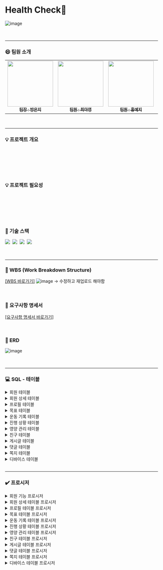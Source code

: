 # Health Check🎾
![image](https://github.com/beyond-sw-camp/be07_1st_3team_healthcheck/assets/87412123/38fb1ecf-d0dd-4492-be0a-eb60d4c87e75)
<br>
<br>
<br>

<hr> 

### 😄 팀원 소개
<table>  
  <tbody>
    <tr>
      <td align="center"><a href="https://github.com/qkdrmawll"><img src="https://github.com/beyond-sw-camp/be07_1st_3team_healthcheck/assets/87412123/841a28b9-d43a-4d82-baa7-d02e683d364f" width="150px;" alt=""/><br /><sub><b>팀장 : 방은지 </b></sub></a><br /></td>
      <td align="center"><a href="https://github.com/tteia"><img src="https://github.com/beyond-sw-camp/be07_1st_3team_healthcheck/assets/87412123/b31e0bed-11aa-4363-b5bf-2f9b9e8ad4c3" width="150px;" alt=""/><br /><sub><b>팀원 : 최아영 </b></sub></a><br /></td>
      <td align="center"><a href="https://github.com/H-Yeji"><img src="https://github.com/beyond-sw-camp/be07_1st_3team_healthcheck/assets/87412123/cef94f09-9a8b-4abb-b573-c90e649117d4" width="150px;" alt=""/><br /><sub><b>팀원 : 홍예지 </b></sub></a><br /></td>
      <td align="center"><a href="https://github.com/leem5514"><img src="https://github.com/beyond-sw-camp/be07_1st_3team_healthcheck/assets/87412123/1113ad4a-631a-48fa-8a0f-88a772682f9f" width="150px;" alt=""/><br /><sub><b>팀원 : 이명규 </b></sub></a><br /></td>
    </tr>
  </tbody>
</table>
<br>

<hr> 

### 💡 프로젝트 개요 
<pre><code>


	
</code></pre>
<br>

### 💡 프로젝트 필요성 
<pre><code>


	
</code></pre>
<br> 

### 📌 기술 스택
 <img src="https://img.shields.io/badge/mysql-4479A1?style=for-the-badge&logo=mysql&logoColor=white">&nbsp;&nbsp;<img src="https://img.shields.io/badge/mariaDB-003545?style=for-the-badge&logo=mariaDB&logoColor=white">&nbsp;&nbsp;<img src="https://img.shields.io/badge/github-181717?style=for-the-badge&logo=github&logoColor=white">&nbsp;&nbsp;<img src="https://img.shields.io/badge/git-F05032?style=for-the-badge&logo=git&logoColor=white"> 
<br>
<br> 
<br>

<hr> 

### 📅 WBS (Work Breakdown Structure)
[[WBS 바로가기]](https://docs.google.com/spreadsheets/d/1kbN5XonKJiKncqxmrI0m85HVIuabvkAwmK7VqzdzByo/edit#gid=0)
![image](https://github.com/beyond-sw-camp/be07_1st_3team_healthcheck/assets/87412123/ae703dfe-38a7-4ac6-96e3-74ffb63086b3)
-> 수정하고 재업로드 해야함  
<br>
<br>

### 📝 요구사항 명세서 
[[요구사항 명세서 바로가기]](https://docs.google.com/spreadsheets/d/1kbN5XonKJiKncqxmrI0m85HVIuabvkAwmK7VqzdzByo/edit?usp=sharing)
<br>
<br>
<br> 

### 🎨 ERD
![image](https://github.com/beyond-sw-camp/be07_1st_3team_healthcheck/assets/87412123/c5932e45-79de-4592-a872-a6a4ae8edefb)
<br>
<br>
<br>

<hr> 

### 💻 SQL - 테이블 
<details>
  <summary>회원 테이블</summary>
  <pre><code>
  CREATE TABLE users (
    	id INT AUTO_INCREMENT,
    	nickname VARCHAR(255) UNIQUE NOT NULL,
    	name VARCHAR(255),
    	email VARCHAR(255) UNIQUE NOT NULL,
    	password VARCHAR(255) NOT NULL,
    	phone_number VARCHAR(20), 
    	created_date DATETIME NOT NULL DEFAULT CURRENT_TIMESTAMP NOT NULL,
    	age INT NOT NULL,
    	sex ENUM('M', 'F') NOT NULL,
    	delYN ENUM('Y', 'N') DEFAULT 'N',
    	primary key(id) 
); 
  </code></pre>
</details>  
<details> 
  <summary>회원 상세 테이블</summary>
  <pre><code>
  CREATE TABLE user_detail (
	id INT AUTO_INCREMENT,
	user_id INT NOT NULL,
	height DECIMAL(10,2) NOT NULL,
	weight DECIMAL(10,2) NOT NULL,
	bmi DECIMAL(10,2) NOT NULL,
	skeletal_muscle_mass DECIMAL(10,2) NOT NULL,
	body_fat_percentage DECIMAL(10,2),
	created_time DATETIME DEFAULT CURRENT_TIMESTAMP NOT NULL,
	delYN ENUM('Y', 'N') DEFAULT 'N',
	bmr INT,
	primary key(id),
	foreign key(user_id) references users(id) 
  );
  </code></pre>
</details> 
<details>
  <summary>프로필 테이블</summary>
  <pre><code>
  CREATE TABLE profile (
    id INT AUTO_INCREMENT, 
    user_id INT NOT NULL,
    intro VARCHAR(1000),
    fav_exercise VARCHAR(100),
    level ENUM('상', '중', '하'),
    delYN ENUM('Y', 'N') DEFAULT 'N',
    primary key(id), 
    FOREIGN KEY (user_id) REFERENCES users(id)
  );
  </code></pre>
</details> 
<details>
  <summary>목표 테이블</summary>
  <pre><code>
  CREATE TABLE goal (
    	id INT AUTO_INCREMENT,
    	user_id INT,
    	goal ENUM('체중감량', '근육량증가') NOT NULL,
    	target_date date NOT NULL,
    	target_kg DECIMAL(10, 2) NOT NULL,
    	status enum('진행중', '완료') default '진행중',
    	delYN ENUM('Y', 'N') DEFAULT 'N',
    	primary key(id), 
    	FOREIGN KEY (user_id) REFERENCES users(id)
  );
  </code></pre>
</details>
<details> 
  <summary>운동 기록 테이블</summary>
  <pre><code>
  CREATE TABLE exercise_record (
	id INT AUTO_INCREMENT,
	user_id INT NOT NULL,
	calories_burned DECIMAL(10, 2),
	start_time DATETIME,
	end_time DATETIME,
	primary key(id),
	foreign key(user_id) references users(id) 
  );
  </code></pre>
</details> 
<details>
  <summary>진행 상황 테이블</summary>
  <pre><code>
  CREATE TABLE progress (
    id INT AUTO_INCREMENT, 
    user_id INT NOT NULL,
    goal_id INT NOT NULL,
    currentTime date default current_date,
    remain_kg DECIMAL(10, 2) NOT NULL, 
    delYN ENUM('Y', 'N') DEFAULT 'N',
    primary key(id), 
    FOREIGN KEY (user_id) REFERENCES users(id),
    FOREIGN KEY (goal_id) REFERENCES goal(ID)
  );
  </code></pre>
</details>
<details> 
  <summary>영양 관리 테이블</summary>
  <pre><code>
  CREATE TABLE nutritional_management (
	id INT AUTO_INCREMENT,
	user_id INT NOT NULL,
	intake_time ENUM('아침', '점심', '저녁', '간식'),
	intake_date DATE DEFAULT CURRENT_DATE,
	car_kcal INT,
	pro_kcal INT,
	fat_kcal INT,
	total_kcal INT,
	delYN ENUM('Y', 'N') DEFAULT 'N',
	primary key(id),
	foreign key(user_id) references users(id) 
  );
  </code></pre>
</details>
<details>
  <summary>친구 테이블</summary>
  <pre><code>
    CREATE TABLE friend (
	    id int auto_increment,
	    user_id1 int NOT NULL,
	    user_id2 int NOT NULL,
	    created_time DATETIME DEFAULT CURRENT_TIMESTAMP NOT NULL,
	    delYN ENUM('Y', 'N') DEFAULT 'N',
	    primary key(id),
	    FOREIGN KEY (user_id1) REFERENCES users(id),
	    FOREIGN KEY (user_id2) REFERENCES users(id)
  );
  </code></pre>
</details> 
<details>
  <summary>게시글 테이블</summary>
  <pre><code>
    CREATE TABLE post (
	    id int auto_increment,
	    user_id int NOT NULL,
	    title varchar(255) NOT NULL,
	    contents varchar(3000),
	    created_time DATETIME DEFAULT CURRENT_TIMESTAMP NOT NULL,
	    hits int NOT NULL	DEFAULT 1,
	    delYN ENUM('Y', 'N') DEFAULT 'N',
	    primary key(id),
	    FOREIGN KEY (user_id) REFERENCES users(id)
  ); 
  </code></pre>
</details> 
<details>
  <summary>댓글 테이블</summary>
  <pre><code>
    CREATE TABLE reply (
	    id int auto_increment,
	    user_id int NOT NULL,
	    post_id int NOT NULL,
	    contents varchar(255) NOT NULL,
	    created_time DATETIME DEFAULT CURRENT_TIMESTAMP NOT NULL, 
	    delYN ENUM('Y', 'N') DEFAULT 'N',
	    primary key(id),
	    FOREIGN KEY (user_id) REFERENCES users(id),
	    FOREIGN KEY (post_id) REFERENCES post(id)
  );
  </code></pre>
</details> 
<details>
  <summary>쪽지 테이블</summary>
  <pre><code>
    CREATE TABLE message (
	    id int auto_increment,
	    sender int NOT NULL,
	    receiver int NOT NULL,
	    texts varchar(1000)	NOT NULL,
	    created_time DATETIME DEFAULT CURRENT_TIMESTAMP NOT NULL, 
	    delYN ENUM('Y', 'N') DEFAULT 'N',
	    primary key(id),
	    FOREIGN KEY (sender) REFERENCES users(id),
	    FOREIGN KEY (receiver) REFERENCES users(id)
  );
  </code></pre>
</details> 
<details>
  <summary>디바이스 테이블</summary>
  <pre><code>
    CREATE TABLE device (
	    id int auto_increment,
	    user_id int NOT NULL,
	    devices_alias varchar(255) NOT NULL UNIQUE,
	    serial_number varchar(255) NOT NULL UNIQUE,
	    created_time DATETIME DEFAULT CURRENT_TIMESTAMP NOT NULL, 
	    delYN ENUM('Y', 'N') DEFAULT 'N',
	    primary key(id),
	    FOREIGN KEY (user_id) REFERENCES users(id)
  ); 
  </code></pre>
</details> 
<br> 

<hr> 

### ✔️ 프로시저 
<details> 
	<summary>회원 기능 프로시저</summary>
	<br> 
	🔶 회원 가입 프로시저 
	<img src="https://github.com/beyond-sw-camp/be07_1st_3team_healthcheck/assets/87412123/0652b889-338a-4572-bbd3-3a19db149c75">
	<pre><code>
	CALL signUp('suguri', 'suguri', 'suguri@naver.com', '2341', '010-1111-2222', 27, 'F'); 
	</code></pre>
	<img src="https://github.com/beyond-sw-camp/be07_1st_3team_healthcheck/assets/87412123/0ca77572-a380-4d7c-aed3-a28eda91df9d">
	user_id=5 회원 추가 
	<br>
	<br> 
	🔶 회원 정보 수정 프로시저
	<img src="https://github.com/beyond-sw-camp/be07_1st_3team_healthcheck/assets/87412123/0652b889-338a-4572-bbd3-3a19db149c75">
	<pre><code>
	CALL userEdit('tteia', 'minji', '8888', '010-8888-4444', '22');
	</code></pre>
	<img src="https://github.com/beyond-sw-camp/be07_1st_3team_healthcheck/assets/87412123/89eada0c-eb6d-4138-ae34-127868fa2dd4">
	user_id=3 회원 정보 변경 
	<br>
	<br> 
	🔶 회원 탈퇴 프로시저
	<pre><code>
	CALL userEdit('tteia', 'minji', '8888', '010-8888-4444', '22');
	</code></pre>
	<img src="https://github.com/beyond-sw-camp/be07_1st_3team_healthcheck/assets/87412123/5a571e6e-3092-4344-8291-82992f470545">
	user_id=5 회원 탈퇴 (delYN 컬럼값 'Y') 
</details> 
<details> 
  <summary>회원 상세 테이블 프로시저</summary>
  <br> 
	🔶 회원 상세 기록 추가 + 진행상황 등록 및 업데이트 + status 변경 프로시저<br> 
	[ 회원 상세 기록 추가 + 해당 회원 목표에 관한 진행상황 내역이 있다면 업데이트 ] <br> 
	<img src="https://github.com/beyond-sw-camp/be07_1st_3team_healthcheck/assets/87412123/8d168d21-7d40-4d49-aaf1-eb53a90d49b4", height=130><br> 
	회원 인바디 측정 결과 등록 전 회원 상세 테이블<br> 
	<img src="https://github.com/beyond-sw-camp/be07_1st_3team_healthcheck/assets/87412123/0c5a290f-8be3-4dae-9975-22768f9021ec", height=130><br>
	회원 인바디 측정 결과 등록 전 진행상황 테이블 <br>
	<br> 
	<pre><code>
	call 회원_인바디_정보_입력('tteia', 168, 50, 17.71, 24.03, 18.01, 1450); 
	</code></pre>
	닉네임 tteia 회원의 인바디 측정 결과 등록<br>
	<img src="https://github.com/beyond-sw-camp/be07_1st_3team_healthcheck/assets/87412123/86ab006d-7b0f-4db9-8d12-8804eaf2291e", height=130><br>
	측정 결과가 회원 상세 테이블에 추가됨<br>
	<img src="https://github.com/beyond-sw-camp/be07_1st_3team_healthcheck/assets/87412123/f267ab88-9e27-4875-b631-905729f040fe", height=130><br> 
	등록된 인바디 측정 결과를 토대로 진행상황 테이블의 남은 목표 갱신<br> 
	<br> 
	[ 회원 상세 기록 추가 + 진행상황 업데이트 + 상태 변경 ]<br> 
	<pre><code>
	call 회원_인바디_정보_입력('tteia', 168, 50, 17.71, 25.03, 17.01, 1470); 
	</code></pre>
 	<img src="https://github.com/beyond-sw-camp/be07_1st_3team_healthcheck/assets/87412123/d83982ad-1180-46fe-b1ca-aed674904385", height=130><br>
	user_id=3 회원이 목표를 달성해서 남은 목표가 없음 확인<br>
	<img src="https://github.com/beyond-sw-camp/be07_1st_3team_healthcheck/assets/87412123/586d9cb0-e9ba-42ac-aef5-8d1784ca4e65", height=130><br> 
	user_id=3 회원의 목표 상태 '진행중' > '완료'로 업데이트<br> 
	<br> 
 	[ 회원 상세 기록 추가 + 해당 회원 목표에 관한 진행상황 내역이 없다면 추가 ]<br> 
	<img src="https://github.com/beyond-sw-camp/be07_1st_3team_healthcheck/assets/87412123/82631599-aada-4f72-ba5f-f7e0afa9d7a7", height=130><br> 
	user_id=2 회원이 '근육량증가'라는 새로운 목표 등록<br> 
	<img src="https://github.com/beyond-sw-camp/be07_1st_3team_healthcheck/assets/87412123/a1d911af-722f-4067-933c-15f4141b0bb2", height=150><br> 
	새로 등록한 목표에 관한 진행상황 내역은 아직 없음<br>
	<br> 
	<pre><code>
	call 회원_인바디_정보_입력('yeji', 165, 48, 17.81, 23.02, 17.25, 1430);  
	</code></pre>
	user_id=2 새로운 인바디 측정 완료<br> 
	<img src="https://github.com/beyond-sw-camp/be07_1st_3team_healthcheck/assets/87412123/e9b8640a-067a-4c05-97fc-ccfab579b2ac", height=150><br> 
	해당 목표에 대한 progress 새로 등록 성공 ✌🏻 
	<br>
	<br> 
	🔶 회원 상세 조회 프로시저<br> 
	<pre><code>
	call 회원_상세_조회('yeji');  
	</code></pre> 
	회원의 닉네임을 입력 받으면<br>
	<img src="https://github.com/beyond-sw-camp/be07_1st_3team_healthcheck/assets/87412123/2df8767c-98e7-4ffd-980b-3b07c75ad1bc", height=110, width=800><br> 
	해당 회원의 인바디 측정 결과 조회  
</details> 
<details>
  <summary>프로필 테이블 프로시저</summary>
	<br>
	🔶 프로필 수정 프로시저<br> 
	<img src="https://github.com/beyond-sw-camp/be07_1st_3team_healthcheck/assets/87412123/b42cb44b-f392-414c-bc1b-0a1565f27479", height=130><br> 
	<pre><code>
	call db_project.프로필업데이트('dding2', 'updatecheck', 'fingersport', '중'); 
	</code></pre> 
	<img src="https://github.com/beyond-sw-camp/be07_1st_3team_healthcheck/assets/87412123/074b9140-d68f-4c23-b02f-eaadb04f929a", height=130><br> 
	입력 받은 회원의 프로필 내용 수정 
</details> 
<details>
  <summary>목표 테이블 프로시저</summary>
  <br>
  🔶 새로운 목표 추가 프로시저<br> 
  <pre><code>
  CALL setGoal('yeji', '근육량증가', '2024-10-10', 24.02); 
  </code></pre>
  <img src="https://github.com/beyond-sw-camp/be07_1st_3team_healthcheck/assets/87412123/ecfd7413-e964-4c85-8dae-273b19f6d5ce", height=150><br> 
  user_id=2 회원의 새로운 목표 추가 (근육량증가)<br>
  <br> 
  🔶 기존 목표 수정 프로시저<br> 
  <img src="https://github.com/beyond-sw-camp/be07_1st_3team_healthcheck/assets/87412123/f06414ac-7f35-48b6-9cfc-4b3f7cc82a1e", height=150><br> 
  <pre><code>
  CALL goalEdit('qkdrmawll', '체중감량', '2024-09-28', '44'); 
  </code></pre> 
  <img src="https://github.com/beyond-sw-camp/be07_1st_3team_healthcheck/assets/87412123/2a39cb85-c6e8-4b29-8b70-0c910e22fbae", height=150><br> 
  user_id=1 회원의 목표를 근육량증가 > 체중감량으로 변경<br> 
  <img src="https://github.com/beyond-sw-camp/be07_1st_3team_healthcheck/assets/87412123/d354fccb-36df-4dca-87ff-9d0806064413", height=150><br> 
  수정된 목표에 맞는 진행상황 내역 업데이트 (목표까지 남은 근육량 > 남은 체중) 
</details>
<details> 
  <summary>운동 기록 테이블 프로시저</summary>
  <br> 
  🔶 운동 기록 추가 프로시저<br> 
  <img src="https://github.com/beyond-sw-camp/be07_1st_3team_healthcheck/assets/87412123/ad89a49d-384a-4246-840b-b7a1fa3c59de", height=150><br> 
  운동기록 삽입 전 테이블 <br> 
  <pre><code>
  call 운동기록_등록('yeji', 213, '2024-05-31 11:11', '2024-05-31 12:13'); 
  </code></pre>
  운동 기록 입력 받으면 <br> 
  <img src="https://github.com/beyond-sw-camp/be07_1st_3team_healthcheck/assets/87412123/e23c7cbb-6fc5-4362-ae58-7681c529c370", height=150><br>
  새로운 운동 기록 추가 
</details> 
<details>
  <summary>진행 상황 테이블 프로시저</summary>
	<br>
	🔶 진행상황 조회 프로시저<br> 
  	<pre><code>
	call 진행상황_조회('tteia'); 
	</code></pre>
  	닉네임 tteia 회원의 진행상황 조회<br> 
  	<img src="https://github.com/beyond-sw-camp/be07_1st_3team_healthcheck/assets/87412123/71df5b66-d221-402e-851a-aaceffb120f9", height=130><br> 
</details> 
<details> 
  <summary>영양 관리 테이블 프로시저</summary>
  <br> 
  🔶 영양 섭취 추가 프로시저<br>  
  <pre><code>
  call db_project.영양관리시스템('yeji', '2024-06-02', '아침', 280, 30, 29, 547);  
  </code></pre>
  섭취한 영양 기록 입력 받으면<br>
  <img src="https://github.com/beyond-sw-camp/be07_1st_3team_healthcheck/assets/87412123/9497159c-8875-4b30-8cc4-3156d06238ab", height=250><br> 
  테이블에 기록 추가<br>
  <br> 
  🔶 일일 섭취량 조회 프로시저<br>  
  <pre><code>
  call 사용자의당일섭취량('yeji');  
  </code></pre>
  닉네임을 입력 받으면<br> 
  <img src="https://github.com/beyond-sw-camp/be07_1st_3team_healthcheck/assets/87412123/11dcacdf-9f65-49d4-8aae-bf40b1149096", height=100><br> 
  CURDATE()를 활용해서 당일 기준 사용자가 섭취한 탄수화물, 단백질, 지방, 일일 섭취 칼로리를 합하여 제공
</details>
<details>
  <summary>친구 테이블 프로시저</summary>
  <br> 
  🔶 친구 목록 추가<br> 
  <pre><code>
  CALL add_friends('yeji','dding2');
  </code></pre>
  <img src="https://github.com/beyond-sw-camp/be07_1st_3team_healthcheck/assets/87412123/3d43ac13-4ee3-43c4-aecf-c96e62e17b25"><br>
  user_id=2인 yeji와 user_id=4인 dding2가 친구 목록에 추가 (친구 맺음) 
  <br>
  <br> 
  🔶 친구 목표 조회 프로시저<br>
  <pre><code>
  CALL viewFriendsGoal('yeji','dding2'); 
  </code></pre>
  <img src="https://github.com/beyond-sw-camp/be07_1st_3team_healthcheck/assets/87412123/85f0ef2e-1eff-4b1b-af07-9a2f6bbfdc23", height=120><br> 
  입력받은 두 회원이 친구일 경우 -> 친구의 목표 조회 가능<br>
  <img src="https://github.com/beyond-sw-camp/be07_1st_3team_healthcheck/assets/87412123/17ea63f9-e58e-4110-bc3f-2e55cdf95a23", height=120><br> 
  입력받은 두 회원이 친구가 아닐 경우 -> 친구의 목표 조회 불가능<br> 
  <br>
  <br> 
  🔶 친구 진행 상황 조회 프로시저<br>
  <pre><code>
  CALL viewFriendsProgress('yeji','dding2');
  </code></pre>
  <img src="https://github.com/beyond-sw-camp/be07_1st_3team_healthcheck/assets/87412123/f35b75c1-4552-47eb-96da-64e3bf45e602", height=130><br>  
  내 닉네임과 친구의 닉네임을 입력하면 친구의 진행 상황 조회 가능 
</details> 
<details>
  <summary>게시글 테이블 프로시저</summary>
  <br> 
  🔶 게시글 등록 프로시저<br> 
  <pre><code>
  CALL write_post('qkdrmawll', 'hi', 'hello'); 
  </code></pre>
  <img src="https://github.com/beyond-sw-camp/be07_1st_3team_healthcheck/assets/87412123/8e03eea7-c2e6-4de7-b1ce-5b69fa11c7b5"><br> 
  id=17 게시글 등록 
  <br>
  <br> 
  🔶 게시글 수정 프로시저<br> 
  <pre><code>
  CALL update_post (17, 'new title', 'new contents'); 
  </code></pre>
  <img src="https://github.com/beyond-sw-camp/be07_1st_3team_healthcheck/assets/87412123/38e5fa9b-e966-4655-bcd8-e913e44edbc0"><br> 
  id=17인 게시물의 제목과 내용 수정 
  <br>
  <br>
  🔶 게시글 작성자로 조회 프로시저<br> 
  <pre><code>
  CALL search_by_author ('qkdrmawll');
  </code></pre>
  <img src="https://github.com/beyond-sw-camp/be07_1st_3team_healthcheck/assets/87412123/f504ebf5-649e-4657-9d6b-c59968907e01"><br> 
  닉네임으로 해당 회원의 게시글 조회 
  <br>
  <br>
  🔶 게시글 제목으로 조회 프로시저<br> 
  <pre><code>
  CALL search_by_title ('h'); 
  </code></pre>
  <img src="https://github.com/beyond-sw-camp/be07_1st_3team_healthcheck/assets/87412123/3b002d4f-7e28-44d1-9ce1-fc37a3f29e85"><br> 
  입력받은 내용이 제목으로 들어간 게시글 조회  
</details> 
<details>
  <summary>댓글 테이블 프로시저</summary>
  <br> 
  🔶 댓글 작성 프로시저<br> 
  <pre><code>
  CALL write_reply('qkdrmawll', 1, 'This is a reply.'); 
  </code></pre>
  <img src="https://github.com/beyond-sw-camp/be07_1st_3team_healthcheck/assets/87412123/3f29d0e2-961c-48f5-abb7-fd961110482d"><br>
  댓글 추가 
  <br>
  <br>
  🔶 댓글 조회 프로시저<br> 
  <pre><code>
  CALL view_replies(2); 
  </code></pre>
  <img src="https://github.com/beyond-sw-camp/be07_1st_3team_healthcheck/assets/87412123/380096ba-6f06-4045-aba3-cf206981d169", height=150><br> 
  post_id=2인 게시물에 달린 댓글 모두 조회 
  <br>
  <br>
  🔶 댓글 수정 프로시저<br>
  <img src="https://github.com/beyond-sw-camp/be07_1st_3team_healthcheck/assets/87412123/831e8c22-3f08-4f22-903f-b54f29c6f7ef", height=210><br>
  수정 전 댓글 목록<br> 
  <pre><code>
  CALL edit_reply(21, 'new reply');
  </code></pre>
  <img src="https://github.com/beyond-sw-camp/be07_1st_3team_healthcheck/assets/87412123/88f3c171-66c5-4d8a-907d-b91811c80054", height=210><br> 
  id=21인 댓글의 내용 변경 
</details> 
<details>
  <summary>쪽지 테이블 프로시저</summary>
  <br> 
  🔶 쪽지 발송 프로시저<br>
  <pre><code>
  CALL sendMessage("qkdrmawll", "tteia", "what's your favorite fruits?"); 
  </code></pre>
  <img src="https://github.com/beyond-sw-camp/be07_1st_3team_healthcheck/assets/87412123/5857b7bb-ff71-4227-87ae-3f95fa8e9364"><br>
  1번 회원이 3번 회원에게 쪽지 발송 
  <br>
  <br>
  🔶 수신 조회 프로시저<br> 
  <pre><code>
  CALL messageBox("tteia"); 
  </code></pre>
  <img src="https://github.com/beyond-sw-camp/be07_1st_3team_healthcheck/assets/87412123/5e0145d9-8068-4c8d-8dea-637c99001417"><br>
  receiver=3의 수신 쪽지 모두 조회 
  <br>
  <br>
  🔶 발신 조회 프로시저<br>
  <pre><code>
  CALL sendBox("qkdrmawll"); 
  </code></pre>
  <img src="https://github.com/beyond-sw-camp/be07_1st_3team_healthcheck/assets/87412123/ad72a2d3-2b67-4c32-8d90-b1c7f1c1c471"><br>
  sender=1의 발신 쪽지 모두 조회 
</details> 
<details> 
  <summary>디바이스 테이블 프로시저</summary>
  <br> 
  🔶 디바이스 등록 프로시저<br>
  <img src="https://github.com/beyond-sw-camp/be07_1st_3team_healthcheck/assets/87412123/767cbe35-e16d-450b-95c0-f92d25046252"><br>
  <pre><code>
  CALL deviceRegist('qkdrmawll', 'myWatch', 'AW4432');
  </code></pre>
  <img src="https://github.com/beyond-sw-camp/be07_1st_3team_healthcheck/assets/87412123/cac4584d-fb97-4bad-ac12-43a651d4a111"><br>
  id=4 기기 등록 
</details> 
<br>
<br> 

